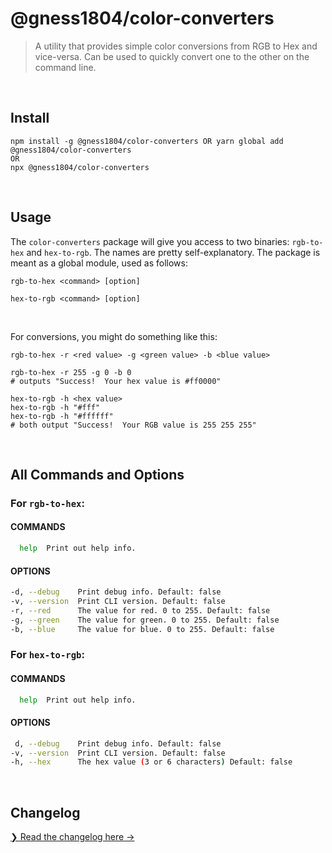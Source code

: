 # @gness1804/color-converters

> A utility that provides simple color conversions from RGB to Hex and vice-versa. Can be used to quickly convert one to the other on the command line.

<br />

## Install

```
npm install -g @gness1804/color-converters OR yarn global add @gness1804/color-converters
OR
npx @gness1804/color-converters
```

<br />

## Usage
The `color-converters` package will give you access to two binaries: `rgb-to-hex` and `hex-to-rgb`. The names are pretty self-explanatory. The package is meant as a global module, used as follows:

```shell
rgb-to-hex <command> [option]
```

```shell
hex-to-rgb <command> [option]
```

<br />

For conversions, you might do something like this:

```shell
rgb-to-hex -r <red value> -g <green value> -b <blue value>

rgb-to-hex -r 255 -g 0 -b 0
# outputs "Success!  Your hex value is #ff0000"
```

```shell
hex-to-rgb -h <hex value>
hex-to-rgb -h "#fff"
hex-to-rgb -h "#ffffff"
# both output "Success!  Your RGB value is 255 255 255"
```

<br />

## All Commands and Options

### For `rgb-to-hex`:

#### COMMANDS

```sh
  help  Print out help info.
```

#### OPTIONS
```sh
-d, --debug    Print debug info. Default: false
-v, --version  Print CLI version. Default: false
-r, --red      The value for red. 0 to 255. Default: false
-g, --green    The value for green. 0 to 255. Default: false
-b, --blue     The value for blue. 0 to 255. Default: false
```

### For `hex-to-rgb`:

#### COMMANDS

```sh
  help  Print out help info.
```

#### OPTIONS
```sh
 d, --debug    Print debug info. Default: false
-v, --version  Print CLI version. Default: false
-h, --hex      The hex value (3 or 6 characters) Default: false
```

<br />

## Changelog

[❯ Read the changelog here →](CHANGELOG.md)

